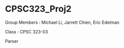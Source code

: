 # CPSC323_Proj2

Group Members : Michael Li, Jarrett Chien, Eric Edelman

Class : CPSC 323-03

Parser




